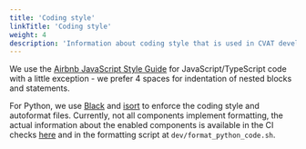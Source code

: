 ```yaml
---
title: 'Coding style'
linkTitle: 'Coding style'
weight: 4
description: 'Information about coding style that is used in CVAT development.'
---
```


We use the [Airbnb JavaScript Style Guide](https://github.com/airbnb/javascript)
for JavaScript/TypeScript code with a little exception - we prefer 4 spaces
for indentation of nested blocks and statements.

For Python, we use [Black](https://github.com/psf/black) and
[isort](https://pycqa.github.io/isort/) to enforce the coding style and autoformat files.
Currently, not all components implement formatting, the actual information about the enabled
components is available in the CI checks [here](https://github.com/opencv/cvat/tree/develop/.github/workflows)
and in the formatting script at `dev/format_python_code.sh`.
